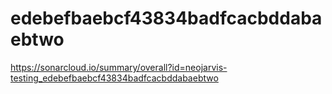 # edebefbaebcf43834badfcacbddabaebtwo
https://sonarcloud.io/summary/overall?id=neojarvis-testing_edebefbaebcf43834badfcacbddabaebtwo
